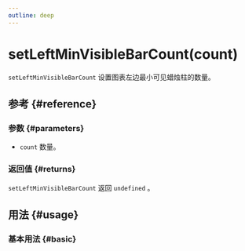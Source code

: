 ```yaml
---
outline: deep
---
```


# setLeftMinVisibleBarCount(count)
`setLeftMinVisibleBarCount` 设置图表左边最小可见蜡烛柱的数量。

## 参考 {#reference}
<!-- @include: @/@views/api/references/instance/setLeftMinVisibleBarCount.md -->

### 参数 {#parameters}
- `count` 数量。

### 返回值 {#returns}
`setLeftMinVisibleBarCount` 返回 `undefined` 。

## 用法 {#usage}
<script setup>
import SetLeftMinVisibleBarCount from '../../@views/api/samples/setLeftMinVisibleBarCount/index.vue'
</script>

### 基本用法 {#basic}
<SetLeftMinVisibleBarCount/>